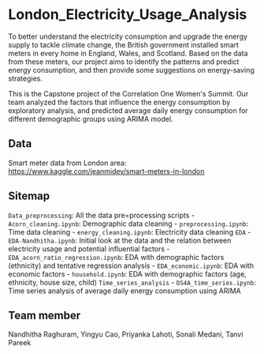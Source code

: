# London_Electricity_Usage_Analysis
To better understand the electricity consumption and upgrade the energy supply to tackle climate change, the British government installed smart meters in every home in England, Wales, and Scotland. Based on the data from these meters, our project aims to identify the patterns and predict energy consumption, and then provide some suggestions on energy-saving strategies.

This is the Capstone project of the Correlation One Women's Summit. Our team analyzed the factors that influence the energy consumption by exploratory analysis, and predicted average daily energy consumption for different demographic groups using ARIMA model.

## Data
Smart meter data from London area: https://www.kaggle.com/jeanmidev/smart-meters-in-london

## Sitemap
`Data_preprocessing`: All the data pre=processing scripts
	- `Acorn_cleaning.ipynb`: Demographic data cleaning
	- `preprocessing.ipynb`: Time data cleaning
	- `energy_cleaning.ipynb`: Electricity data cleaning
`EDA`
	- `EDA-Nandhitha.ipynb`: Initial look at the data and the relation between electricity usage and potential influential factors
	- `EDA_acorn_ratio_regression.ipynb`: EDA with demographic factors (ethnicity) and tentative regression analysis
	- `EDA_economic.ipynb`: EDA with economic factors
	- `household.ipynb`: EDA with demographic factors (age, ethnicity, house size, child)
`Time_series_analysis`
	- `DS4A_time_series.ipynb`: Time series analysis of average daily energy consumption using ARIMA

## Team member
Nandhitha Raghuram, Yingyu Cao, Priyanka Lahoti, Sonali Medani, Tanvi Pareek